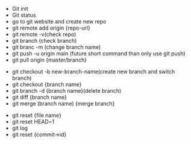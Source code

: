  <ul>
        <li>Git init</li>
        <li>Git status</li>
        <li>go to git website and create new repo</li>
        <li>git remote add origin {repo-url}</li>
        <li>git remote -v(check repo)</li>
        <li>git branch (check branch)</li>
        <li>git branc -m (change branch name) </li>
        <li>git push -u origin main (future short command than only use git push)</li>
        <li>git pull origin {master/branch}</li>
 </ul>

   <ul>
        <li>git checkout -b new-branch-name(create new branch and switch branch) </li>
        <li>git checkout {branch name} </li>
        <li>git branch -d {branch name}(delete branch) </li>
        <li>git diff {branch name}</li>
        <li>git merge (branch name) {merge branch}</li>
    </ul>
       <ul>
        <li>git reset {file name}</li>
        <li>git reset HEAD~1 </li>
        <li>git log </li>
        <li>git reset {commit->id} </li>
    </ul>
